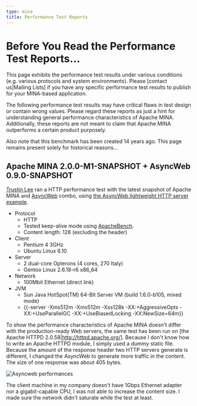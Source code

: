 ```yaml
---
type: mina
title: Performance Test Reports
---
```


# Before You Read the Performance Test Reports...

This page exhibits the performance test results under various conditions (e.g. various protocols and system environments).  Please [contact us|Mailing Lists] if you have any specific performance test results to publish for your MINA-based application.

<div class="note" markdown="1">
The following performance test results may have critical flaws in test design or contain wrong values.  Please regard these reports as just a hint for understanding general performance characteristics of Apache MINA.  Additionally, these reports are not meant to claim that Apache MINA outperforms a certain product purposely.

Also note that this benchmark has been created 14 years ago. This page remains present solely for historical reasons...
</div>

## Apache MINA 2.0.0-M1-SNAPSHOT + AsyncWeb 0.9.0-SNAPSHOT

[Trustin Lee](https://web.archive.org/web/20121221090054/http://gleamynode.net/) ran a HTTP performance test with the latest snapshot of Apache MINA and [AsyncWeb](https://svn.apache.org/repos/asf/mina/asyncweb/trunk/) combo, using [the AsyncWeb lightweight HTTP server example](https://svn.apache.org/repos/asf/mina/asyncweb/trunk/examples/src/main/java/org/apache/asyncweb/examples/lightweight/).  

* Protocol
    * HTTP
    * Tested keep-alive mode using [ApacheBench](http://en.wikipedia.org/wiki/ApacheBench). 
    * Content length: 128 (excluding the header)
* Client
    * Pentium 4 3GHz
    * Ubuntu Linux 6.10
* Server
    * 2 dual-core Opterons (4 cores, 270 Italy)
    * Gentoo Linux 2.6.18-r6 x86_64
* Network
    * 100Mbit Ethernet  (direct link)
* JVM
    * Sun Java HotSpot(TM) 64-Bit Server VM (build 1.6.0-b105, mixed mode)
    * {{-server -Xms512m -Xmx512m -Xss128k -XX:+AggressiveOpts -XX:+UseParallelGC -XX:+UseBiasedLocking -XX:NewSize=64m}}

To show the performance characteristics of Apache MINA doesn't differ with the production-ready Web servers, the same test has been run on [the Apache HTTPD 2.0.58|http://httpd.apache.org/].  Because I don't know how to write an Apache HTTPD module, I simply used a dummy static file.  Because the amount of the response header two HTTP servers generate is different, I changed the AsyncWeb to generate more traffic in the content.  The size of one response was about 405 bytes.

![Asyncweb performances](/assets/img/AsyncWeb-0.9.0-SNAPSHOT.png)

The client machine in my company doesn't have 1Gbps Ethernet adapter nor a gigabit-capable CPU, I was not able to increase the content size.  I made sure the network didn't saturate while the test at least.
